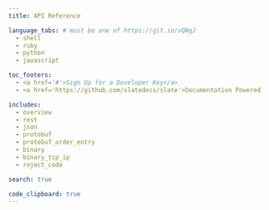 ```yaml
---
title: API Reference

language_tabs: # must be one of https://git.io/vQNgJ
  - shell
  - ruby
  - python
  - javascript

toc_footers:
  - <a href='#'>Sign Up for a Developer Key</a>
  - <a href='https://github.com/slatedocs/slate'>Documentation Powered by Slate</a>

includes:
  - overview  
  - rest
  - json
  - protobuf
  - protobuf_order_entry
  - binary
  - binary_tcp_ip
  - reject_code

search: true

code_clipboard: true
---
```

